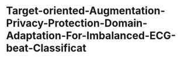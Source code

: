 # Target-oriented-Augmentation-Privacy-Protection-Domain-Adaptation-For-Imbalanced-ECG-beat-Classificat
